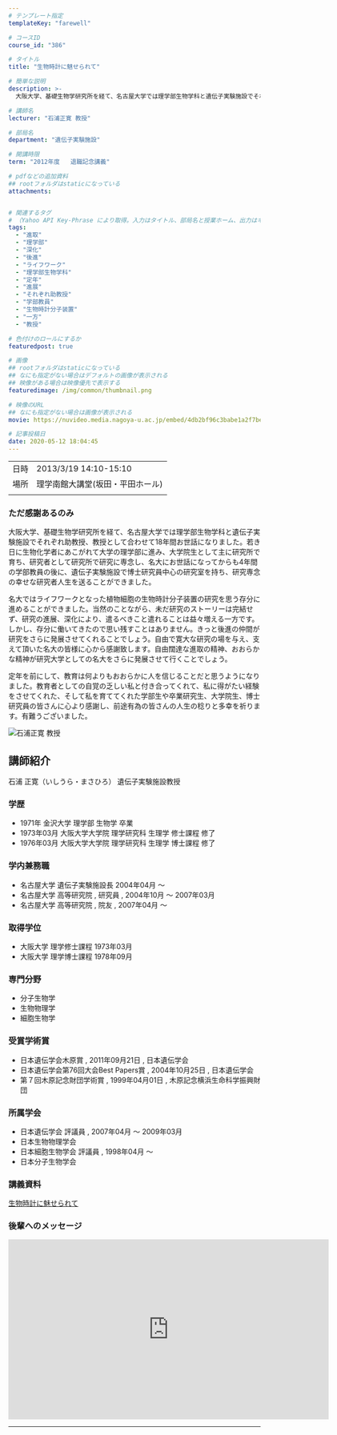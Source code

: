 ```yaml
---
# テンプレート指定
templateKey: "farewell"

# コースID
course_id: "386"

# タイトル
title: "生物時計に魅せられて"

# 簡単な説明
description: >-
  大阪大学、基礎生物学研究所を経て、名古屋大学では理学部生物学科と遺伝子実験施設でそれぞれ助教授、教授として合わせて18年間お世話になりました。若き日に生物化学者にあこがれて大学の理学部に進み、大学院生として主に研究所で育ち、研究者として研究所で研究に専念し、名大にお世話になってからも4年間の学部教員の後に、遺伝子実験施設で博士研究員中心の研究室を持ち、研究専念の幸せな研究者人生を送ることができ ....

# 講師名
lecturer: "石浦正寛 教授"

# 部局名
department: "遺伝子実験施設"

# 開講時限
term: "2012年度	退職記念講義"

# pdfなどの追加資料
## rootフォルダはstaticになっている
attachments:


# 関連するタグ
# （Yahoo API Key-Phrase により取得。入力はタイトル、部局名と授業ホーム、出力はキーフレーズ（tags））
tags:
  - "進取"
  - "理学部"
  - "深化"
  - "後進"
  - "ライフワーク"
  - "理学部生物学科"
  - "定年"
  - "進展"
  - "それぞれ助教授"
  - "学部教員"
  - "生物時計分子装置"
  - "一方"
  - "教授"

# 色付けのロールにするか
featuredpost: true

# 画像
## rootフォルダはstaticになっている
## なにも指定がない場合はデフォルトの画像が表示される
## 映像がある場合は映像優先で表示する
featuredimage: /img/common/thumbnail.png

# 映像のURL
## なにも指定がない場合は画像が表示される
movie: https://nuvideo.media.nagoya-u.ac.jp/embed/4db2bf96c3babe1a2f7be46dc4a1d9c333091ef1

# 記事投稿日
date: 2020-05-12 18:04:45
---
```


|   |   |
|---|---|
| 日時 | 2013/3/19  14:10-15:10 |
| 場所 | 理学南館大講堂(坂田・平田ホール) |
|   |   |


### ただ感謝あるのみ

大阪大学、基礎生物学研究所を経て、名古屋大学では理学部生物学科と遺伝子実験施設でそれぞれ助教授、教授として合わせて18年間お世話になりました。若き日に生物化学者にあこがれて大学の理学部に進み、大学院生として主に研究所で育ち、研究者として研究所で研究に専念し、名大にお世話になってからも4年間の学部教員の後に、遺伝子実験施設で博士研究員中心の研究室を持ち、研究専念の幸せな研究者人生を送ることができました。

名大ではライフワークとなった植物細胞の生物時計分子装置の研究を思う存分に進めることができました。当然のことながら、未だ研究のストーリーは完結せず、研究の進展、深化により、遣るべきこと遣れることは益々増える一方です。 しかし、存分に働いてきたので思い残すことはありません。きっと後進の仲間が研究をさらに発展させてくれることでしょう。自由で寛大な研究の場を与え、支えて頂いた名大の皆様に心から感謝致します。自由闊達な進取の精神、おおらかな精神が研究大学としての名大をさらに発展させて行くことでしょう。

定年を前にして、教育は何よりもおおらかに人を信じることだと思うようになりました。教育者としての自覚の乏しい私と付き合ってくれて、私に得がたい経験をさせてくれた、そして私を育ててくれた学部生や卒業研究生、大学院生、博士研究員の皆さんに心より感謝し、前途有為の皆さんの人生の稔りと多幸を祈ります。有難うございました。


![石浦正寛 教授](https://ocw.nagoya-u.jp/files/386/ishiura_masahiro.jpg) 

## 講師紹介

石浦 正寛（いしうら・まさひろ） 遺伝子実験施設教授

### 学歴

* 1971年 金沢大学 理学部 生物学 卒業
* 1973年03月 大阪大学大学院 理学研究科 生理学 修士課程 修了
* 1976年03月 大阪大学大学院 理学研究科 生理学 博士課程 修了

### 学内兼務職

* 名古屋大学 遺伝子実験施設長 2004年04月 〜
* 名古屋大学 高等研究院 , 研究員 , 2004年10月 〜 2007年03月
* 名古屋大学 高等研究院 , 院友 , 2007年04月 〜

### 取得学位

* 大阪大学 理学修士課程 1973年03月
* 大阪大学 理学博士課程 1978年09月

### 専門分野

* 分子生物学
* 生物物理学
* 細胞生物学

### 受賞学術賞

* 日本遺伝学会木原賞 , 2011年09月21日 , 日本遺伝学会
* 日本遺伝学会第76回大会Best Papers賞 , 2004年10月25日 , 日本遺伝学会
* 第７回木原記念財団学術賞 , 1999年04月01日 , 木原記念横浜生命科学振興財団

### 所属学会

* 日本遺伝学会 評議員 , 2007年04月 〜 2009年03月
* 日本生物物理学会
* 日本細胞生物学会 評議員 , 1998年04月 〜
* 日本分子生物学会










### 講義資料

[生物時計に魅せられて](https://ocw.nagoya-u.jp/files/386/H24ishiura_LL.pdf) 

### 後輩へのメッセージ

<iframe src="https://nuvideo.media.nagoya-u.ac.jp/embed/4db2bf96c3babe1a2f7be46dc4a1d9c333091ef1" width="640" height="360" frameborder="0" allowfullscreen></iframe>


-----
